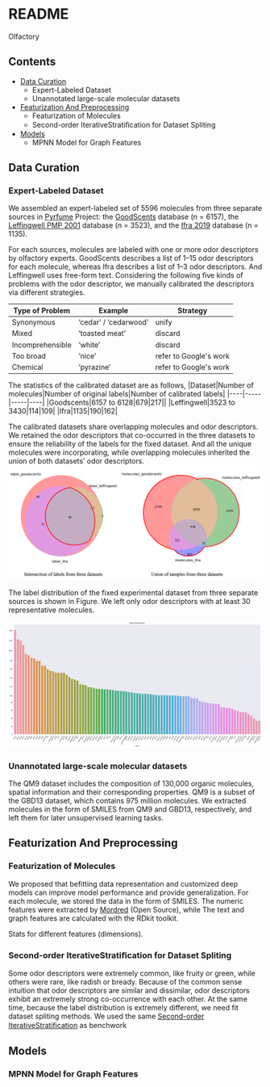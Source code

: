README
===========================

Olfactory

## Contents

* [Data Curation](#DataCuration)
    * Expert-Labeled Dataset
    * Unannotated large-scale molecular datasets
* [Featurization And Preprocessing](#Featurization)
    * Featurization of Molecules
    * Second-order IterativeStratiﬁcation for Dataset Spliting
* [Models](#Models)
    * MPNN Model for Graph Features


## Data Curation
### Expert-Labeled Dataset
We assembled an expert-labeled set of 5596 molecules from three separate sources in [Pyrfume](https://github.com/pyrfume) Project: the [GoodScents](https://github.com/pyrfume/pyrfume-data/tree/main/goodscents) database (n = 6157), the [Leffingwell PMP 2001](https://github.com/pyrfume/pyrfume-data/tree/main/leffingwell) database (n = 3523), and the [Ifra 2019](https://github.com/pyrfume/pyrfume-data/tree/main/ifra_2019) database (n = 1135).

For each sources, molecules are labeled with one or more odor descriptors by olfactory experts. GoodScents describes a list of 1–15 odor descriptors for each molecule, whereas Ifra describes a list of 1–3 odor descriptors. And Leffingwell uses free-form text. Considering the following five kinds of problems with the odor descriptor, we manually calibrated the descriptors via different strategies.

|Type of Problem|Example|Strategy|
|----|-----|-----|
|Synonymous|‘cedar’ / ‘cedarwood’|unify|
|Mixed|‘toasted meat’|discard|
|Incomprehensible|‘white’|discard|
|Too broad|‘nice’|refer to Google's work|
|Chemical|‘pyrazine’|refer to Google's work|

The statistics of the calibrated dataset are as follows,
|Dataset|Number of molecules|Number of original labels|Number of calibrated labels|
|----|-----|-----|----|
|Goodscents|6157 to 6128|679|217||
|Leffingwell|3523 to 3430|114|109|
|Ifra|1135|190|162|

The calibrated datasets share overlapping molecules and odor descriptors. We retained the odor descriptors that co-occurred in the three datasets to ensure the reliability of the labels for the fixed dataset. And all the unique molecules were incorporating, while overlapping molecules inherited the union of both datasets’ odor descriptors.
![Image text](StatFigures/DataCurationStrategy.png)

The label distribution of the fixed experimental dataset from three separate sources is shown in Figure. We left only odor descriptors with at least 30 representative molecules. 

![Image text](StatFigures/LabelDistribution.png)

### Unannotated large-scale molecular datasets
The QM9 dataset includes the composition of 130,000 organic molecules, spatial information and their corresponding properties. QM9 is a subset of the GBD13 dataset, which contains 975 million molecules. We extracted molecules in the form of SMILES from QM9 and GBD13, respectively, and left them for later unsupervised learning tasks.

## Featurization And Preprocessing

### Featurization of Molecules
We proposed that befitting data representation and customized deep models can improve model performance and provide generalization.
For each molecule, we stored the data in the form of SMILES. The numeric features were extracted by [Mordred](https://github.com/mordred-descriptor/mordred) (Open Source), while The text and graph features are calculated with the RDkit toolkit.

Stats for different features (dimensions).

### Second-order IterativeStratiﬁcation for Dataset Spliting
Some odor descriptors were extremely common, like fruity or green, while others were rare, like radish or bready. Because of the common sense intuition that odor descriptors are similar and dissimilar, odor descriptors exhibit an extremely strong co-occurrence with each other. At the same time, because the label distribution is extremely different, we need fit dataset spliting methods. We used the same [Second-order IterativeStratiﬁcation](https://arxiv.org/abs/1704.08756) as benchwork

## Models
### MPNN Model for Graph Features




